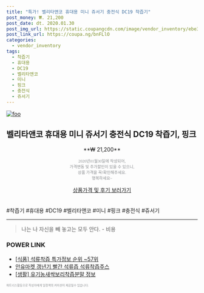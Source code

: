 ```yaml
--- 
title: "특가! 벨리타앤코 휴대용 미니 쥬서기 충전식 DC19 착즙기" 
post_money: ₩. 21,200 
post_date: dt. 2020.01.30 
post_img_url: https://static.coupangcdn.com/image/vendor_inventory/ebe3/31673c689ff4d61b4cf5f835fe3a71f10a7e6b5af5b9ced36c5956de31ff.jpg 
post_link_url: https://coupa.ng/bnFLlO 
categories: 
  - vendor_inventory 
tags: 
  - 착즙기 
  - 휴대용 
  - DC19 
  - 벨리타앤코 
  - 미니 
  - 핑크 
  - 충전식 
  - 쥬서기 
--- 
```

[![foo](https://static.coupangcdn.com/image/vendor_inventory/ebe3/31673c689ff4d61b4cf5f835fe3a71f10a7e6b5af5b9ced36c5956de31ff.jpg)](https://coupa.ng/bnFLlO) 

## 벨리타앤코 휴대용 미니 쥬서기 충전식 DC19 착즙기, 핑크 
<p style="text-align: center;">**₩ 21,200**</p> 
<p style="text-align: center;"><span style="color: #898c8f; font-family: Georgia,Times,serif; font-size: 0.75em;">2020년01월30일에 작성되어, <br>가격변동 및 추가할인이 있을 수 있으니,<br> 상품 가격을 꼭!확인해주세요.<br>행복하세요~</span> 
</p>	 
<div markdown="0" style="text-align: center;"><a href="https://coupa.ng/bnFLlO" class="btn btn--success">상품가격 및 후기 보러가기</a></div> 
<br><br> 
  #착즙기 #휴대용 #DC19 #벨리타앤코 #미니 #핑크 #충전식 #쥬서기 
<hr> 

> 나는 나 자신을 빼 놓고는 모두 안다. - 비용 


### POWER LINK

* <a href="https://blog.naver.com/sakai111/221781740812" target="_blank"> [식품] 석류착즙 특가정보 순위 ~57위</a>
* <a href="https://blog.naver.com/fasyy4321/221781994583" target="_blank">안유마켓 갱년기 빨간 석류즙 석류착즙주스</a>
* <a href="https://blog.naver.com/fasyy4321/221762413533" target="_blank"> [생활] 유기농새싹보리착즙분말 정보 </a>

<span style="color: #898c8f; font-family: Georgia,Times,serif; font-size: 0.55em;">파트너스활동으로 작성자에게 일정액의 커미션이 제공될수 있습니다.</span> 
